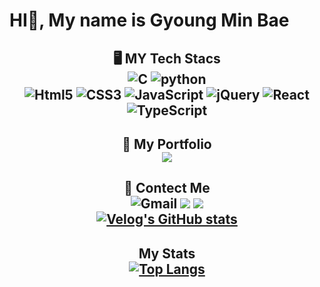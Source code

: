# HI👋, My name is Gyoung Min Bae
<div align="center">
  
## 🖥️ MY Tech Stacs<br/><img alt="C" src ="https://img.shields.io/badge/C-A8B9CC.svg?&style=flat-square&logo=C&logoColor=white"/> <img alt="python" src ="https://img.shields.io/badge/python-00599C.svg?&style=flat-square&logo=python&logoColor=white"/><br/><img alt="Html5" src ="https://img.shields.io/badge/Html5-E34F26.svg?&style=flat-square&logo=Html5&logoColor=white"/> <img alt="CSS3" src ="https://img.shields.io/badge/CSS3-1572B6.svg?&style=flat-square&logo=CSS3&logoColor=white"/> <img alt="JavaScript" src ="https://img.shields.io/badge/JavaScript-F7DF1E.svg?&style=flat-square&logo=JavaScript&logoColor=white"/> <img alt="jQuery" src ="https://img.shields.io/badge/jQuery-0769AD.svg?&style=flat-square&logo=jQuery&logoColor=white"/> <img alt="React" src ="https://img.shields.io/badge/React-61DBFB.svg?&style=flat-square&logo=React&logoColor=white"/> <img alt="TypeScript" src ="https://img.shields.io/badge/TypeScript-3178C6.svg?&style=flat-square&logo=TypeScript&logoColor=white"/> 

## 📝 My Portfolio<br/><a href="https://somber-rooster-d27.notion.site/56fcd8f0c9af417dbf2dabdc74597278" target="_blank"><img src="https://img.shields.io/badge/notion-000000?style=flat-square&logo=notion&logoColor=white"/></a>

  
## 💬 Contect Me <br/><img alt="Gmail" src ="https://img.shields.io/badge/gmbae06gmail.com-EA4335.svg?&style=flat-square&logo=gmail&logoColor=white"/> <a href="https://velog.io/@gmbae2006" target="_blank"><img src="https://img.shields.io/badge/velog-20C997?style=flat-square&logo=velog&logoColor=FFFFFF"/></a> <a href="https://www.instagram.com/gmbae06/" target="_blank"><img src="https://img.shields.io/badge/instagram-E4405F?style=flat-square&logo=instagram&logoColor=FFFFFF"/></a><br/> [![Velog's GitHub stats](https://velog-readme-stats.vercel.app/api?name=gmbae2006)](https://github.com/eungyeole/velog-readme-stats)

 
## My Stats<br/>[![Top Langs](https://github-readme-stats.vercel.app/api/top-langs/?username=Bae0203&layout=compact&theme=tokyonight)](https://github.com/Bae0203/github-readme-stats)
  
</div>
<!--
**Bae0203/Bae0203** is a ✨ _special_ ✨ repository because its `README.md` (this file) appears on your GitHub profile.

Here are some ideas to get you started:


- 🔭 I’m currently working on ...
- 🌱 I’m currently learning ...
- 👯 I’m looking to collaborate on ...
- 🤔 I’m looking for help with ...
- 💬 Ask me about ...
- 📫 How to reach me: ...
- 😄 Pronouns: ...
- ⚡ Fun fact: ...
-->
